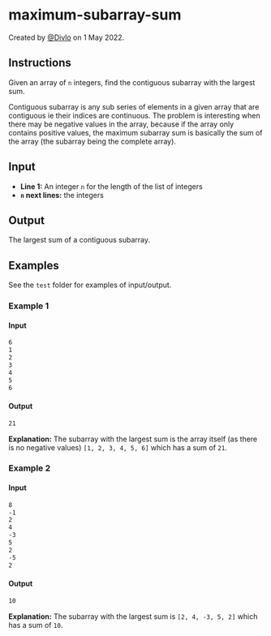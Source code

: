 # maximum-subarray-sum

Created by [@Divlo](https://github.com/Divlo) on 1 May 2022.

## Instructions

Given an array of `n` integers, find the contiguous subarray with the largest sum.

Contiguous subarray is any sub series of elements in a given array that are contiguous ie their indices are continuous. The problem is interesting when there may be negative values in the array, because if the array only contains positive values, the maximum subarray sum is basically the sum of the array (the subarray being the complete array).

## Input

- **Line 1:** An integer `n` for the length of the list of integers
- **`n` next lines:** the integers

## Output

The largest sum of a contiguous subarray.

## Examples

See the `test` folder for examples of input/output.

### Example 1

#### Input

```txt
6
1
2
3
4
5
6
```

#### Output

```txt
21
```

**Explanation:** The subarray with the largest sum is the array itself (as there is no negative values) `[1, 2, 3, 4, 5, 6]` which has a sum of `21`.

### Example 2

#### Input

```txt
8
-1
2
4
-3
5
2
-5
2
```

#### Output

```txt
10
```

**Explanation:** The subarray with the largest sum is `[2, 4, -3, 5, 2]` which has a sum of `10`.
